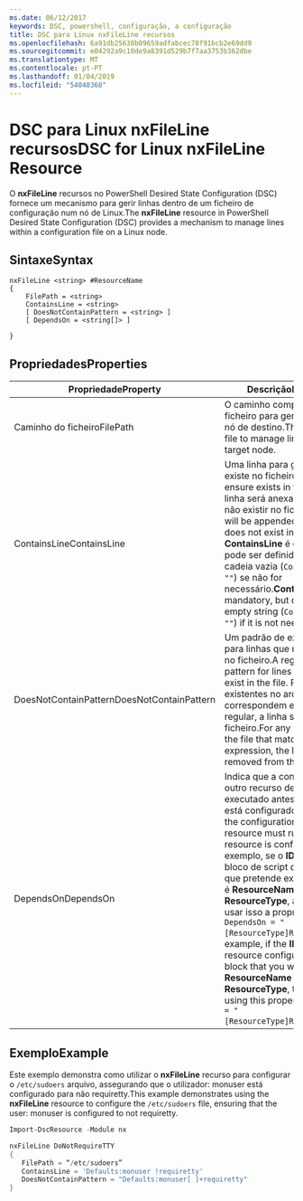 ```yaml
---
ms.date: 06/12/2017
keywords: DSC, powershell, configuração, a configuração
title: DSC para Linux nxFileLine recursos
ms.openlocfilehash: 6a91db25638b09659adfabcec78f91bcb2e69dd9
ms.sourcegitcommit: e04292a9c10de9a8391d529b7f7aa3753b362dbe
ms.translationtype: MT
ms.contentlocale: pt-PT
ms.lasthandoff: 01/04/2019
ms.locfileid: "54048368"
---
```

# <a name="dsc-for-linux-nxfileline-resource"></a><span data-ttu-id="29cfd-103">DSC para Linux nxFileLine recursos</span><span class="sxs-lookup"><span data-stu-id="29cfd-103">DSC for Linux nxFileLine Resource</span></span>

<span data-ttu-id="29cfd-104">O **nxFileLine** recursos no PowerShell Desired State Configuration (DSC) fornece um mecanismo para gerir linhas dentro de um ficheiro de configuração num nó de Linux.</span><span class="sxs-lookup"><span data-stu-id="29cfd-104">The **nxFileLine** resource in PowerShell Desired State Configuration (DSC) provides a mechanism to manage lines within a configuration file on a Linux node.</span></span>

## <a name="syntax"></a><span data-ttu-id="29cfd-105">Sintaxe</span><span class="sxs-lookup"><span data-stu-id="29cfd-105">Syntax</span></span>

```
nxFileLine <string> #ResourceName
{
    FilePath = <string>
    ContainsLine = <string>
    [ DoesNotContainPattern = <string> ]
    [ DependsOn = <string[]> ]

}
```

## <a name="properties"></a><span data-ttu-id="29cfd-106">Propriedades</span><span class="sxs-lookup"><span data-stu-id="29cfd-106">Properties</span></span>

|  <span data-ttu-id="29cfd-107">Propriedade</span><span class="sxs-lookup"><span data-stu-id="29cfd-107">Property</span></span> |  <span data-ttu-id="29cfd-108">Descrição</span><span class="sxs-lookup"><span data-stu-id="29cfd-108">Description</span></span> |
|---|---|
| <span data-ttu-id="29cfd-109">Caminho do ficheiro</span><span class="sxs-lookup"><span data-stu-id="29cfd-109">FilePath</span></span>| <span data-ttu-id="29cfd-110">O caminho completo para o ficheiro para gerir as linhas no nó de destino.</span><span class="sxs-lookup"><span data-stu-id="29cfd-110">The full path to the file to manage lines in on the target node.</span></span>|
| <span data-ttu-id="29cfd-111">ContainsLine</span><span class="sxs-lookup"><span data-stu-id="29cfd-111">ContainsLine</span></span>| <span data-ttu-id="29cfd-112">Uma linha para garantir que existe no ficheiro.</span><span class="sxs-lookup"><span data-stu-id="29cfd-112">A line to ensure exists in the file.</span></span> <span data-ttu-id="29cfd-113">Essa linha será anexada ao ficheiro se não existir no ficheiro.</span><span class="sxs-lookup"><span data-stu-id="29cfd-113">This line will be appended to the file if it does not exist in the file.</span></span> <span data-ttu-id="29cfd-114">**ContainsLine** é obrigatório, mas pode ser definido como uma cadeia vazia (`ContainsLine = ""`) se não for necessário.</span><span class="sxs-lookup"><span data-stu-id="29cfd-114">**ContainsLine** is mandatory, but can be set to an empty string (`ContainsLine = ""`) if it is not needed.</span></span>|
| <span data-ttu-id="29cfd-115">DoesNotContainPattern</span><span class="sxs-lookup"><span data-stu-id="29cfd-115">DoesNotContainPattern</span></span>| <span data-ttu-id="29cfd-116">Um padrão de expressão regular para linhas que não deve existir no ficheiro.</span><span class="sxs-lookup"><span data-stu-id="29cfd-116">A regular expression pattern for lines that should not exist in the file.</span></span> <span data-ttu-id="29cfd-117">Para as linhas existentes no arquivo que correspondem essa expressão regular, a linha será removida do ficheiro.</span><span class="sxs-lookup"><span data-stu-id="29cfd-117">For any lines that exist in the file that match this regular expression, the line will be removed from the file.</span></span>|
| <span data-ttu-id="29cfd-118">DependsOn</span><span class="sxs-lookup"><span data-stu-id="29cfd-118">DependsOn</span></span> | <span data-ttu-id="29cfd-119">Indica que a configuração de outro recurso deve ser executado antes deste recurso está configurado.</span><span class="sxs-lookup"><span data-stu-id="29cfd-119">Indicates that the configuration of another resource must run before this resource is configured.</span></span> <span data-ttu-id="29cfd-120">Por exemplo, se o **ID** do recurso de bloco de script de configuração que pretende executar primeiro é **ResourceName** e seu tipo é **ResourceType**, a sintaxe para usar isso a propriedade é `DependsOn = "[ResourceType]ResourceName"`.</span><span class="sxs-lookup"><span data-stu-id="29cfd-120">For example, if the **ID** of the resource configuration script block that you want to run first is **ResourceName** and its type is **ResourceType**, the syntax for using this property is `DependsOn = "[ResourceType]ResourceName"`.</span></span>|

## <a name="example"></a><span data-ttu-id="29cfd-121">Exemplo</span><span class="sxs-lookup"><span data-stu-id="29cfd-121">Example</span></span>

<span data-ttu-id="29cfd-122">Este exemplo demonstra como utilizar o **nxFileLine** recurso para configurar o `/etc/sudoers` arquivo, assegurando que o utilizador: monuser está configurado para não requiretty.</span><span class="sxs-lookup"><span data-stu-id="29cfd-122">This example demonstrates using the **nxFileLine** resource to configure the `/etc/sudoers` file, ensuring that the user: monuser is configured to not requiretty.</span></span>

```powershell
Import-DscResource -Module nx

nxFileLine DoNotRequireTTY
{
   FilePath = “/etc/sudoers”
   ContainsLine = 'Defaults:monuser !requiretty'
   DoesNotContainPattern = "Defaults:monuser[ ]+requiretty"
}
```
